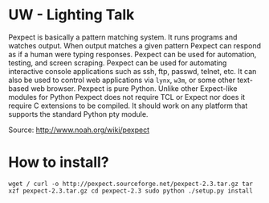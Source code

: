UW - Lighting Talk
==============
Pexpect is basically a pattern matching system. It runs programs and watches output. When output matches a given pattern Pexpect can respond as if a human were typing responses. Pexpect can be used for automation, testing, and screen scraping. Pexpect can be used for automating interactive console applications such as ssh, ftp, passwd, telnet, etc. It can also be used to control web applications via `lynx`, `w3m`, or some other text-based web browser. Pexpect is pure Python. Unlike other Expect-like modules for Python Pexpect does not require TCL or Expect nor does it require C extensions to be compiled. It should work on any platform that supports the standard Python pty module.


Source: http://www.noah.org/wiki/pexpect

How to install?
==============
``wget / curl -o http://pexpect.sourceforge.net/pexpect-2.3.tar.gz
   tar xzf pexpect-2.3.tar.gz
   cd pexpect-2.3
sudo python ./setup.py install ``
 
 
